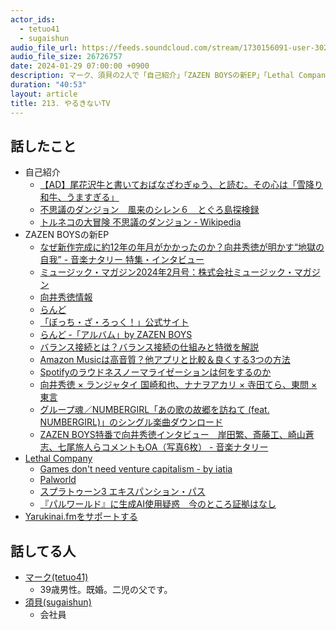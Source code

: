 ```yaml
---
actor_ids:
  - tetuo41
  - sugaishun
audio_file_url: https://feeds.soundcloud.com/stream/1730156091-user-302747142-yarukinai-213-2024-01-29.mp3
audio_file_size: 26726757
date: 2024-01-29 07:00:00 +0900
description: マーク、須貝の2人で「自己紹介」「ZAZEN BOYSの新EP」「Lethal Company」などについて話しました。
duration: "40:53"
layout: article
title: 213. やるきないTV
---
```


## 話したこと
- 自己紹介
  - [【AD】尾花沢牛と書いておばなざわぎゅう、と読む。その心は「雪降り和牛、うますぎる」](https://kurukura.jp/article/obanazawagyu20210407/)
  - [不思議のダンジョン　風来のシレン６　とぐろ島探検録](https://www.spike-chunsoft.co.jp/shiren6/)
  - [トルネコの大冒険 不思議のダンジョン - Wikipedia](https://ja.wikipedia.org/wiki/%E3%83%88%E3%83%AB%E3%83%8D%E3%82%B3%E3%81%AE%E5%A4%A7%E5%86%92%E9%99%BA_%E4%B8%8D%E6%80%9D%E8%AD%B0%E3%81%AE%E3%83%80%E3%83%B3%E3%82%B8%E3%83%A7%E3%83%B3)
- ZAZEN BOYSの新EP
  - [なぜ新作完成に約12年の年月がかかったのか？向井秀徳が明かす“地獄の自我” - 音楽ナタリー 特集・インタビュー](https://natalie.mu/music/pp/zazenboys)
  - [ミュージック・マガジン2024年2月号：株式会社ミュージック・マガジン](http://musicmagazine.jp/mm/index.html)
  - [向井秀徳情報](https://mukaishutoku.com/main.html)
  - [らんど](https://www.amazon.co.jp/dp/B0CMQ952FQ)
  - [「ぼっち・ざ・ろっく！」公式サイト](https://bocchi.rocks/music/cd.html)
  - [らんど ‑「アルバム」by ZAZEN BOYS](https://open.spotify.com/intl-ja/album/1BjIp3n5i8q6VjJT8LbC7v?si=hKy2EmWpT7uqEL7UyF2pkg)
  - [バランス接続とは？バランス接続の仕組みと特徴を解説](https://www.fujiya-avic.co.jp/blog/detail/12)
  - [Amazon Musicは高音質？他アプリと比較＆良くする3つの方法](https://studentwalker.com/amazon-music-sound-quality)
  - [Spotifyのラウドネスノーマライゼーションは何をするのか](https://mikajabana.medium.com/spotify%E3%81%AE%E3%83%A9%E3%82%A6%E3%83%89%E3%83%8D%E3%82%B9%E3%83%8E%E3%83%BC%E3%83%9E%E3%83%A9%E3%82%A4%E3%82%BC%E3%83%BC%E3%82%B7%E3%83%A7%E3%83%B3%E3%81%AF%E4%BD%95%E3%82%92%E3%81%99%E3%82%8B%E3%81%AE%E3%81%8B-2437b66681a4)
  - [向井秀徳 × ランジャタイ 国崎和也、ナナヲアカリ × 寺田てら、東問 × 東言](https://www.youtube.com/watch?v=OUwqXLp2d5I)
  - [グループ魂／NUMBERGIRL「あの歌の故郷を訪ねて (feat. NUMBERGIRL)」のシングル楽曲ダウンロード](https://music-book.jp/music/Artist/1387753/Music/aaab9y3u)
  - [ZAZEN BOYS特番で向井秀徳インタビュー　岸田繁、斎藤工、崎山蒼志、七尾旅人らコメントもOA（写真6枚） - 音楽ナタリー](https://natalie.mu/music/news/558813)
- [Lethal Company](https://store.steampowered.com/app/1966720/Lethal_Company/?l=japanese)
  - [Games don't need venture capitalism - by iatia](https://iatia.substack.com/p/games-dont-need-venture-capitalism)
  - [Palworld](https://www.pocketpair.jp/palworld?lang=ja)
  - [スプラトゥーン3 エキスパンション・パス](https://store-jp.nintendo.com/list/software/70070000016033.html)
  - [『パルワールド』に生成AI使用疑惑　今のところ証拠はなし](https://forbesjapan.com/articles/detail/68704)
- [Yarukinai.fmをサポートする](https://note.com/tetuo41/circle)

## 話してる人
- [マーク(tetuo41)](https://twitter.com/tetuo41)
  - 39歳男性。既婚。二児の父です。
- [須貝(sugaishun)](https://twitter.com/sugaishun)
  - 会社員
